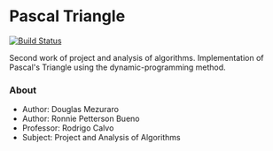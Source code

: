 # Pascal Triangle
[![Build Status](https://travis-ci.org/joemccann/dillinger.svg?branch=master)](https://travis-ci.org/joemccann/dillinger)

Second work of project and analysis of algorithms. Implementation of Pascal's Triangle using the dynamic-programming method.
### About
- Author: Douglas Mezuraro
- Author: Ronnie Petterson Bueno
- Professor: Rodrigo Calvo
- Subject: Project and Analysis of Algorithms